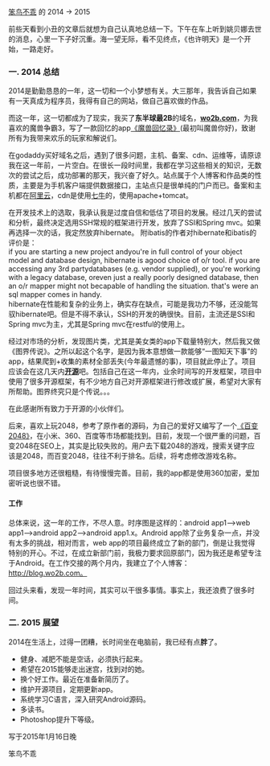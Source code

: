
[笨鸟不乖](https://github.com/benniaobuguai) 的 2014 -> 2015

  前些天看到小丑的文章后就想为自己认真地总结一下。下午在车上听到姚贝娜去世的消息，心里一下子好沉重。海一望无际，看不见终点，《也许明天》是一个开始，一路走好。


### 一. 2014 总结

  2014是勤勤恳恳的一年，这一切和一个小梦想有关。大三那年，我告诉自己如果有一天真成为程序员，我得有自己的网站，做自己喜欢做的作品。

  而这一年，这一切都成为了现实，我买了**东半球最2B**的域名，[**wo2b.com**](http://www.wo2b.com)，为我喜欢的魔兽争霸3，写了一款回忆的app[《魔兽回忆录》](http://shouji.baidu.com/soft/item?docid=7312215)(最初叫魔兽你好)，致谢所有为我带来欢乐的玩家和解说们。

在godaddy买好域名之后，遇到了很多问题，主机、备案、cdn、运维等，请原谅我在这一年前，一片空白。在很长一段时间里，我都在学习这些相关的知识，无数次的尝试之后，成功部署的那天，我兴奋了好久。站点属于个人博客和作品类的性质，主要是为手机客户端提供数据接口，主站点只是很单纯的门户而已。备案和主机都在[阿里云](http://www.aliyun.com/)，cdn是使用[七牛](https://portal.qiniu.com/signup?code=3lpwnkzffpetu)的，使用apache+tomcat。

  在开发技术上的选取，我承认我是过度自信和低估了项目的发展。经过几天的尝试和分析，最终决定选用SSH常规的框架进行开发，放弃了SSI和Spring mvc。如果再选择一次的话，我定然放弃hibernate。
附ibatis的作者对hibernate和ibatis的评价是：  
if you are starting a new project andyou're in full control of your object model and database design, hibernate is agood choice of o/r tool. 
if you are accessing any 3rd partydatabases (e.g. vendor supplied), or you're working with a legacy database, oreven just a really poorly designed database, then an o/r mapper might not becapable of handling the situation. that's were an sql mapper comes in handy.  
hibernate在性能和复杂的业务上，确实存在缺点，可能是我功力不够，还没能驾驭hibernate吧。但是不得不承认，SSH的开发的确很快。目前，主流还是SSI和Spring mvc为主，尤其是Spring mvc在restful的使用上。  


  经过对市场的分析，发现图片类，尤其是美女类的app下载量特别大，然后我又做《图界传说》。之所以起这个名字，是因为我本意想做一款能够“一图知天下事”的app，结果爬到+收集的素材全部丢失(今年最遗憾的事)，项目就此停止了。项目应该会在这几天内[**开源**](https://github.com/benniaobuguai/android-project-wo2b)吧。包括自己在这一年内，业余时间写的开发框架，项目中使用了很多开源框架，有不少地方自己对开源框架进行修改或扩展，希望对大家有所帮助。图界终究只是个传说。。。  


在此感谢所有致力于开源的小伙伴们。  


后来，喜欢上玩2048，参考了原作者的源码，为自己的爱好又编写了一个[《百变2048》](http://app.mi.com/detail/79886)，在小米、360、百度等市场都能找到。目前，发现一个很严重的问题，百变2048在SEO上，其实是比较失败的。用户去下载2048的游戏，搜索关键字应该是2048，而百变2048，往往不利于排名。后续，将考虑修改游戏名称。

项目很多地方还很粗糙，有待慢慢完善。目前，我的app都是使用360加密，爱加密听说也很不错。


#### 工作  

总体来说，这一年的工作，不尽人意。时序图是这样的：android app1-->web app1-->android app2-->android app1.x。Android app除了业务复杂一点，并没有太多的挑战，相对而言，web app的项目最终成立了新的部门，倒是让我觉得特别的开心。不过，在成立新部门前，我极力要求回原部门，因为我还是希望专注于Android。在工作交接的两个月内，我建立了个人博客：http://blog.wo2b.com。


回过头来看，发现一年时间，其实可以干很多事情。事实上，我还浪费了很多时间。  

### 二. 2015 展望
2014在生活上，过得一团糟，长时间坐在电脑前，我已经有点**胖**了。

+ 健身、减肥不能是空话，必须执行起来。
+ 希望在2015能够走出迷宫，找到对的她。
+ 换个好工作。最近在准备新简历了。
+ 维护开源项目，定期更新app。
+ 系统学习C语言，深入研究Android源码。 
+ 多读书。
+ Photoshop提升下等级。



写于2015年1月16日晚

笨鸟不乖





